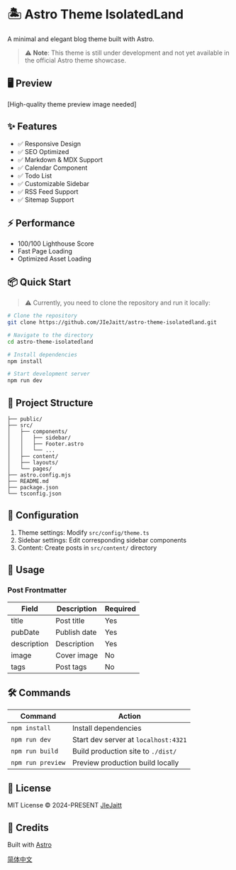 # 🏝️ Astro Theme IsolatedLand

A minimal and elegant blog theme built with Astro.

> ⚠️ **Note**: This theme is still under development and not yet available in the official Astro theme showcase.

## 🖥️ Preview

[High-quality theme preview image needed]

## ✨ Features

- ✅ Responsive Design
- ✅ SEO Optimized
- ✅ Markdown & MDX Support
- ✅ Calendar Component
- ✅ Todo List
- ✅ Customizable Sidebar
- ✅ RSS Feed Support
- ✅ Sitemap Support

## ⚡ Performance

- 100/100 Lighthouse Score
- Fast Page Loading
- Optimized Asset Loading

## 📦 Quick Start

> ⚠️ Currently, you need to clone the repository and run it locally:

```bash
# Clone the repository
git clone https://github.com/JIeJaitt/astro-theme-isolatedland.git

# Navigate to the directory
cd astro-theme-isolatedland

# Install dependencies
npm install

# Start development server
npm run dev
```

## 🚀 Project Structure

```text
├── public/
├── src/
│   ├── components/
│   │   ├── sidebar/
│   │   ├── Footer.astro
│   │   └── ...
│   ├── content/
│   ├── layouts/
│   └── pages/
├── astro.config.mjs
├── README.md
├── package.json
└── tsconfig.json
```

## 🔧 Configuration

1. Theme settings: Modify `src/config/theme.ts`
2. Sidebar settings: Edit corresponding sidebar components
3. Content: Create posts in `src/content/` directory

## 📝 Usage

### Post Frontmatter

| Field       | Description | Required |
|-------------|-------------|----------|
| title       | Post title  | Yes      |
| pubDate     | Publish date| Yes      |
| description | Description | Yes      |
| image       | Cover image | No       |
| tags        | Post tags   | No       |

## 🛠️ Commands

| Command                | Action                                  |
|-----------------------|-----------------------------------------|
| `npm install`         | Install dependencies                    |
| `npm run dev`         | Start dev server at `localhost:4321`    |
| `npm run build`       | Build production site to `./dist/`      |
| `npm run preview`     | Preview production build locally        |

## 📄 License

MIT License © 2024-PRESENT [JIeJaitt](https://github.com/JIeJaitt)

## 💖 Credits

Built with [Astro](https://astro.build/)

[简体中文](./docs/README.zh-CN.md)
